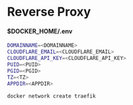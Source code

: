 # Reverse Proxy

#### $DOCKER\_HOME/.env

```bash
DOMAINNAME=<DOMAINNAME>
CLOUDFLARE_EMAIL=<CLOUDFLARE_EMAIL>
CLOUDFLARE_API_KEY=<CLOUDFLARE_API_KEY>
PUID=<PUID>
PGID=<PGID>
TZ=<TZ>
APPDIR=<APPDIR>
```

```bash
docker network create traefik
```

